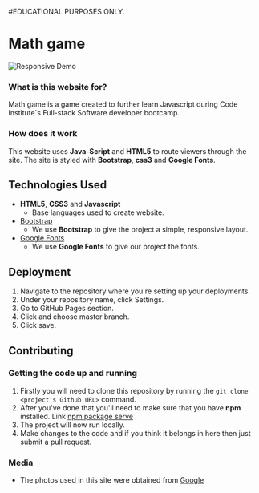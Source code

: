 #EDUCATIONAL PURPOSES ONLY.

# Math game

![Responsive Demo](https://raw.githubusercontent.com/mboladop/Math-game/master/README_files/.png "Responsive Demo")

### What is this website for?
Math game is a game created to further learn Javascript during Code Institute´s Full-stack Software developer bootcamp.

### How does it work
 
This website uses **Java-Script** and **HTML5** to route viewers through the site. The site is styled with **Bootstrap**, **css3** and **Google Fonts**. 

## Technologies Used

- **HTML5**, **CSS3** and **Javascript**
  - Base languages used to create website.
- [Bootstrap](http://getbootstrap.com/)
    - We use **Bootstrap** to give the project a simple, responsive layout.
- [Google Fonts](http://googlefonts.com/)
    - We use **Google Fonts** to give our project the fonts.

## Deployment
1. Navigate to the repository where you're setting up your deployments.
2. Under your repository name, click Settings.
3. Go to GitHub Pages section.
4. Click and choose master branch.
5. Click save.

## Contributing

### Getting the code up and running
1. Firstly you will need to clone this repository by running the ```git clone <project's Github URL>``` command.
2. After you've done that you'll need to make sure that you have **npm** installed. Link [npm package serve](https://www.npmjs.com/package/serve)
3. The project will now run locally.
4. Make changes to the code and if you think it belongs in here then just submit a pull request.

### Media
- The photos used in this site were obtained from [Google](https://www.google.com/)

